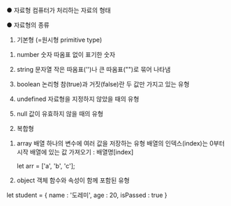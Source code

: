 ● 자료형
컴퓨터가 처리하는 자료의 형태

● 자료형의 종류
1. 기본형 (=원시형 primitive type)
 1) number 숫자
    따옴표 없이 표기한 숫자

 2) string 문자열
    작은 따옴표('')나 큰 따옴표("")로 묶어 나타냄

 3) boolean 논리형
    참(true)과 거짓(false)란 두 값만 가지고 있는 유형

 4) undefined
    자료형을 지정하지 않았을 때의 유형

 5) null
    값이 유효하지 않을 때의 유형

2. 복합형
 1) array 배열
    하나의 변수에 여러 값을 저장하는 유형
    배열의 인덱스(index)는 0부터 시작
    배열에 있는 값 가져오기 : 배열명[index]

    let arr = ['a', 'b', 'c'];

 2) object 객체
    함수와 속성이 함께 포함된 유형

   let student = {
      name : '도레미',
      age : 20,
      isPassed : true
   }